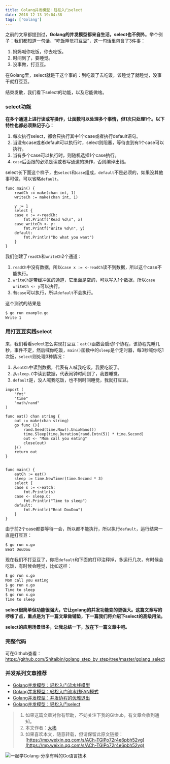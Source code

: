 ```yaml
---
title: Golang并发模型：轻松入门select
date: 2018-12-13 19:04:38
tags: ['Golang']
---
```


之前的文章都提到过，**Golang的并发模型都来自生活，select也不例外**。举个例子：我们都知道一句话，“吃饭睡觉打豆豆”，这一句话里包含了3件事：
1. 妈妈喊你吃饭，你去吃饭。
2. 时间到了，要睡觉。
3. 没事做，打豆豆。

在Golang里，select就是干这个事的：到吃饭了去吃饭，该睡觉了就睡觉，没事干就打豆豆。

结束发散，我们看下select的功能，以及它能做啥。

### select功能
**在多个通道上进行读或写操作，让函数可以处理多个事情，但1次只处理1个。以下特性也都必须熟记于心：**
1. 每次执行select，都会只执行其中1个case或者执行default语句。
2. 当没有case或者default可以执行时，select则阻塞，等待直到有1个case可以执行。
2. 当有多个case可以执行时，则随机选择1个case执行。
4. `case`后面跟的必须是读或者写通道的操作，否则编译出错。

select长下面这个样子，由`select`和`case`组成，`default`不是必须的，如果没其他事可做，可以省略`default`。
```golang
func main() {
	readCh := make(chan int, 1)
	writeCh := make(chan int, 1)

	y := 1
	select {
	case x := <-readCh:
		fmt.Printf("Read %d\n", x)
	case writeCh <- y:
		fmt.Printf("Write %d\n", y)
	default:
		fmt.Println("Do what you want")
	}
}
```

我们创建了`readCh`和`writeCh`2个通道：
1. `readCh`中没有数据，所以`case x := <-readCh`读不到数据，所以这个case不能执行。
2. `writeCh`是带缓冲区的通道，它里面是空的，可以写入1个数据，所以`case writeCh <- y`可以执行。
3. 有`case`可以执行，所以`default`不会执行。

这个测试的结果是
```bash
$ go run example.go
Write 1
```

### 用打豆豆实践select

来，我们看看select怎么实现打豆豆：`eat()`函数会启动1个协程，该协程先睡几秒，事件不定，然后喊你吃饭，`main()`函数中的`sleep`是个定时器，每3秒喊你吃1次饭，`select`则处理3种情况：
1. 从`eatCh`中读到数据，代表有人喊我吃饭，我要吃饭了。
2. 从`sleep.C`中读到数据，代表闹钟时间到了，我要睡觉。
3. `default`是，没人喊我吃饭，也不到时间睡觉，我就打豆豆。

```golang
import (
	"fmt"
	"time"
	"math/rand"
)

func eat() chan string {
	out := make(chan string)
	go func (){
		rand.Seed(time.Now().UnixNano())
		time.Sleep(time.Duration(rand.Intn(5)) * time.Second)
		out <- "Mom call you eating"
		close(out)
	}()
	return out
}


func main() {
	eatCh := eat()
	sleep := time.NewTimer(time.Second * 3)
	select {
	case s := <-eatCh:
		fmt.Println(s)
	case <- sleep.C:
		fmt.Println("Time to sleep")
	default:
		fmt.Println("Beat DouDou")
	}
}
```

由于前2个case都要等待一会，所以都不能执行，所以执行`default`，运行结果一直是打豆豆：
```bash
$ go run x.go
Beat DouDou
```
现在我们不打豆豆了，你把`default`和下面的打印注释掉，多运行几次，有时候会吃饭，有时候会睡觉，比如这样：
```bash
$ go run x.go
Mom call you eating
$ go run x.go
Time to sleep
$ go run x.go
Time to sleep
```


**select很简单但功能很强大，它让golang的并发功能变的更强大。这篇文章写的啰嗦了点，重点是为下一篇文章做铺垫，下一篇我们将介绍下select的高级用法。**

**select的应用场景很多，让我总结一下，放在下一篇文章中吧。**

### 完整代码

可在Github查看：https://github.com/Shitaibin/golang_step_by_step/tree/master/golang_select

### 并发系列文章推荐

- [Golang并发模型：轻松入门流水线模型](https://mp.weixin.qq.com/s?__biz=Mzg3MTA0NDQ1OQ==&mid=2247483671&idx=1&sn=1706ffa6deee44a367c34ef84448f55f&scene=21#wechat_redirect)
-  [Golang并发模型：轻松入门流水线FAN模式](https://mp.weixin.qq.com/s?__biz=Mzg3MTA0NDQ1OQ==&mid=2247483680&idx=1&sn=de463ebbd088c0acf6c2f0b5f179f38d&scene=21#wechat_redirect)
- [Golang并发模型：并发协程的优雅退出](https://mp.weixin.qq.com/s/RjomKnfwCTy7tC9gbpPxCQ)
- [Golang并发模型：轻松入门select](http://lessisbetter.site/2018/12/13/golang-slect/)


> 1. 如果这篇文章对你有帮助，不妨关注下我的Github，有文章会收到通知。
> 2. 本文作者：[大彬](http://lessisbetter.site/about/)
> 3. 如果喜欢本文，随意转载，但请保留此原文链接：[https://mp.weixin.qq.com/s/ACh-TGlPo72r4e6pbh52vg](https://mp.weixin.qq.com/s/ACh-TGlPo72r4e6pbh52vg)

![一起学Golang-分享有料的Go语言技术](https://upload-images.jianshu.io/upload_images/10901752-0de86c464c34a5f7.jpg?imageMogr2/auto-orient/strip%7CimageView2/2/w/258/)

